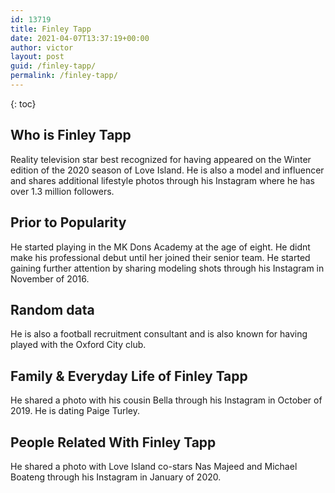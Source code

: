 ```yaml
---
id: 13719
title: Finley Tapp
date: 2021-04-07T13:37:19+00:00
author: victor
layout: post
guid: /finley-tapp/
permalink: /finley-tapp/
---
```



{: toc}


## Who is Finley Tapp



Reality television star best recognized for having appeared on the Winter edition of the 2020 season of Love Island. He is also a model and influencer and shares additional lifestyle photos through his Instagram where he has over 1.3 million followers. 

                
                
                
## Prior to Popularity



He started playing in the MK Dons Academy at the age of eight. He didnt make his professional debut until her joined their senior team. He started gaining further attention by sharing modeling shots through his Instagram in November of 2016. 

                
                
                
## Random data



He is also a football recruitment consultant and is also known for having played with the Oxford City club. 

                
                
                
## Family & Everyday Life of Finley Tapp



He shared a photo with his cousin Bella through his Instagram in October of 2019. He is dating Paige Turley.

                
                
                
## People Related With Finley Tapp



He shared a photo with Love Island co-stars Nas Majeed and Michael Boateng through his Instagram in January of 2020. 

                
              
            
          
          
          